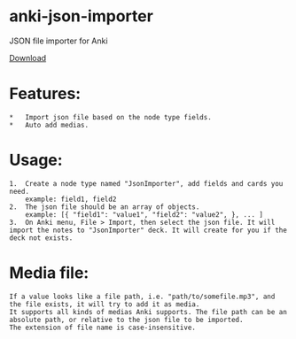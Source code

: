 # anki-json-importer
JSON file importer for Anki

[Download](https://ankiweb.net/shared/info/1219378844)

# Features:
	*	Import json file based on the node type fields.
	*	Auto add medias.
# Usage:
	1.	Create a node type named "JsonImporter", add fields and cards you need.
		example: field1, field2 
	2.	The json file should be an array of objects.
		example: [{ "field1": "value1", "field2": "value2", }, ... ]
	3.	On Anki menu, File > Import, then select the json file. It will import the notes to "JsonImporter" deck. It will create for you if the deck not exists.

# Media file:
	If a value looks like a file path, i.e. "path/to/somefile.mp3", and the file exists, it will try to add it as media.
	It supports all kinds of medias Anki supports. The file path can be an absolute path, or relative to the json file to be imported.
	The extension of file name is case-insensitive.